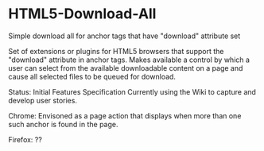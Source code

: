 HTML5-Download-All
==================

Simple download all for anchor tags that have "download" attribute set

Set of extensions or plugins for HTML5 browsers that support the "download" attribute in anchor tags. Makes
available a control by which a user can select from the available downloadable content on a page and cause
all selected files to be queued for download.

Status: Initial Features Specification
Currently using the Wiki to capture and develop user stories.




Chrome: Envisoned as a page action that displays when more than one such anchor is found in the page.


Firefox: ??

